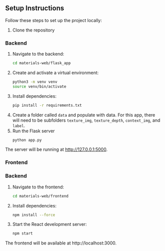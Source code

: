 ## Setup Instructions
Follow these steps to set up the project locally:

1. Clone the repository
### Backend
1. Navigate to the backend: 
    ```bash
    cd materials-web/flask_app
    ```
2. Create and activate a virtual environment:
    ```bash
    python3 -m venv venv
    source venv/bin/activate 
    ```
3. Install dependencies:    
    ```bash
    pip install -r requirements.txt
    ```
4. Create a folder called `data` and populate with data. For this app, there will need to be subfolders `texture_img`, `texture_depth`, `context_img`, and `label`.
5. Run the Flask server
    ```bash
    python app.py
    ```
The server will be running at http://127.0.0.1:5000.

### Frontend
### Backend
1. Navigate to the frontend: 
    ```bash
    cd materials-web/frontend
    ```
2. Install dependencies:
    ```bash
    npm install --force
    ```
3. Start the React development server:
    ```bash
    npm start
    ```
The frontend will be available at http://localhost:3000.

